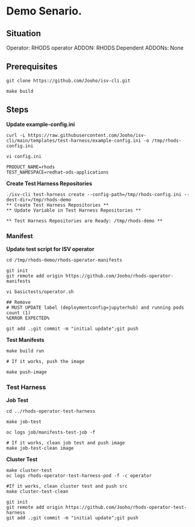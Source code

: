 # Demo Senario.

## Situation

Operator: RHODS operator
ADDON: RHODS
Dependent ADDONs: None

## Prerequisites
~~~
git clone https://github.com/Jooho/isv-cli.git

make build
~~~

## Steps

**Update example-config.ini**
~~~
curl -L https://raw.githubusercontent.com/Jooho/isv-cli/main/templates/test-harness/example-config.ini -o /tmp/rhods-config.ini

vi config.ini

PRODUCT_NAME=rhods
TEST_NAMESPACE=redhat-ods-applications
~~~

**Create Test Harness Repositories**
~~~
./isv-cli test-harness create --config-path=/tmp/rhods-config.ini --dest-dir=/tmp/rhods-demo
** Create Test Harness Repositories **
** Update Variable in Test Harness Repositories **

** Test Harness Repositories are Ready: /tmp/rhods-demo **
~~~

### Manifest
**Update test script for ISV operator**
  ~~~
  cd /tmp/rhods-demo/rhods-operator-manifests

  git init 
  git remote add origin https://github.com/Jooho/rhods-operator-manifests

  vi basictests/operator.sh 

  ## Remove
  # MUST UPDATE label (deploymentconfig=jupyterhub) and running pods count (1)
  %ERROR EXPECTED%

  git add .;git commit -m "initial update";git push
  ~~~

**Test Manifests**
  ~~~
  make build run

  # If it works, push the image

  make push-image
  ~~~

### Test Harness 

**Job Test**
  ~~~
  cd ../rhods-operator-test-harness

  make job-test

  oc logs job/manifests-test-job -f

  # If it works, clean job test and push image
  make job-test-clean image
  ~~~

**Cluster Test**
  ~~~
  make cluster-test
  oc logs rhods-operator-test-harness-pod -f -c operator
  
  #If it works, clean cluster test and push src
  make cluster-test-clean

  git init 
  git remote add origin https://github.com/Jooho/rhods-operator-test-harness
  git add .;git commit -m "initial update";git push
  ~~~

